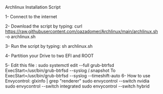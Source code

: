 Archlinux Installation Script


1- Connect to the internet

2- Download the script by typing: curl https://raw.githubusercontent.com/oazadomer/Archlinux/main/archlinux.sh -o archlinux.sh

3- Run the script by typing: sh archlinux.sh

4- Partition your Drive to two EFI and ROOT

5- Edit this file : sudo systemctl edit --full grub-btrfsd 
   ExecStart=/usr/bin/grub-btrfsd --syslog /.snapshot To ExecStart=/usr/bin/grub-btrfsd --syslog --timeshift-auto
6- How to use Envycontrol:
glxinfo | grep "renderer"
sudo envycontrol --switch nvidia
sudo envycontrol --switch integrated
sudo envycontrol --switch hybrid
